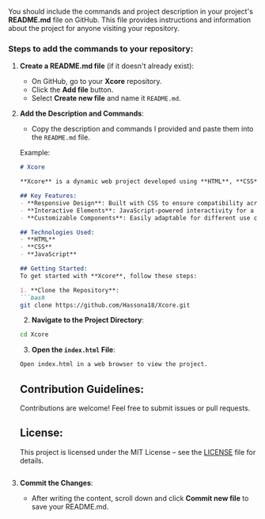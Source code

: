 You should include the commands and project description in your project's **README.md** file on GitHub. This file provides instructions and information about the project for anyone visiting your repository.

### Steps to add the commands to your repository:

1. **Create a README.md file** (if it doesn't already exist):
   - On GitHub, go to your **Xcore** repository.
   - Click the **Add file** button.
   - Select **Create new file** and name it `README.md`.

2. **Add the Description and Commands**:
   - Copy the description and commands I provided and paste them into the `README.md` file.
   
   Example:

   ```markdown
   # Xcore

   **Xcore** is a dynamic web project developed using **HTML**, **CSS**, and **JavaScript**, designed to [insert purpose, e.g., "deliver a responsive and interactive user experience"].

   ## Key Features:
   - **Responsive Design**: Built with CSS to ensure compatibility across various screen sizes and devices.
   - **Interactive Elements**: JavaScript-powered interactivity for a smooth user experience.
   - **Customizable Components**: Easily adaptable for different use cases with minimal effort.

   ## Technologies Used:
   - **HTML**
   - **CSS**
   - **JavaScript**

   ## Getting Started:
   To get started with **Xcore**, follow these steps:

   1. **Clone the Repository**:
   ```bash
   git clone https://github.com/Hassona18/Xcore.git
   ```
   2. **Navigate to the Project Directory**:
   ```bash
   cd Xcore
   ```
   3. **Open the `index.html` File**:
   ```bash
   Open index.html in a web browser to view the project.
   ```

   ## Contribution Guidelines:
   Contributions are welcome! Feel free to submit issues or pull requests.

   ## License:
   This project is licensed under the MIT License – see the [LICENSE](link) file for details.
   ```

3. **Commit the Changes**:
   - After writing the content, scroll down and click **Commit new file** to save your README.md.
